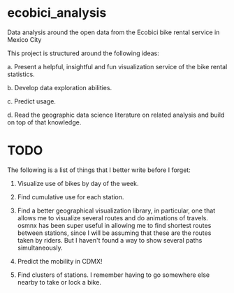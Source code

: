 # ecobici_analysis
Data analysis around the open data from the Ecobici bike rental service in Mexico City

This project is structured around the following ideas:

a. Present a helpful, insightful and fun visualization service of the bike rental statistics.

b. Develop data exploration abilities.

c. Predict usage.

d. Read the geographic data science literature on related analysis and build on top of that knowledge.

# TODO

The following is a list of things that I better write before I forget:

1. Visualize use of bikes by day of the week.

2. Find cumulative use for each station.

3. Find a better geographical visualization library, in particular, one that allows me to visualize several routes and do animations of travels. osmnx has been super useful in allowing me to find shortest routes between stations, since I will be assuming that these are the routes taken by riders. But I haven't found a way to show several paths simultaneously.

4. Predict the mobility in CDMX!

5. Find clusters of stations. I remember having to go somewhere else nearby to take or lock a bike.
